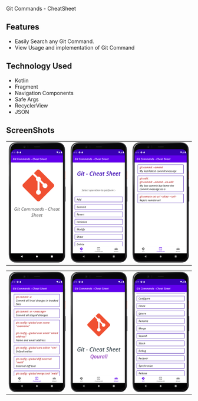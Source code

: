 Git Commands - CheatSheet

## Features
- Easily Search any Git Command. 
- View Usage and implementation of Git Command

## Technology Used
- Kotlin
- Fragment
- Navigation Components
- Safe Args
- RecyclerView
- JSON

## ScreenShots

| | | |
|:----:|:----:|:----:|
| <img alt="SS_1" src="ScreenShots/001.png"> | <img alt="SS_2" src="ScreenShots/002.png"> | <img alt="SS_3" src="ScreenShots/003.png"> |

| | | |
|:----:|:----:|:----:|
|<img alt="SS_6" src="ScreenShots/004.png"> | <img alt="SS_1" src="ScreenShots/005.png"> | <img alt="SS_1" src="ScreenShots/006.png"> |
